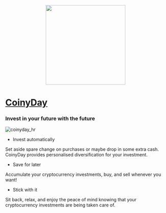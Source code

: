 <p align="center">
  <img src="https://i.imgur.com/DplxWak.png" width="250" height="250">
</p>

# [CoinyDay](http://www.coinyday.com)
### Invest in your future with the future

![coinyday_hr](https://pbs.twimg.com/media/DrDq23OUUAACoy5.png:large)

* Invest automatically

Set aside spare change on purchases or maybe drop in some extra cash. CoinyDay provides personalised diversification for your investment.

* Save for later

Accumulate your cryptocurrency investments, buy, and sell whenever you want!

* Stick with it

Sit back, relax, and enjoy the peace of mind knowing that your cryptocurrency investments are being taken care of.
